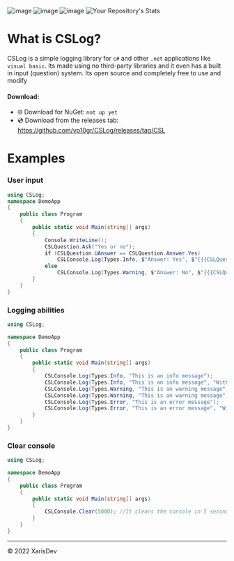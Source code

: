 ![image](https://img.shields.io/badge/Version-0.0.0-red)
![image](https://img.shields.io/badge/license-MIT-green)
![image](https://img.shields.io/badge/Lines_of_code-2.9k-black)
![Your Repository's Stats](https://github-readme-stats.vercel.app/api?username=XarisDev&show_icons=true)


# What is CSLog?
CSLog is a simple logging library for `c#` and other `.net` applications like `visual basic`. Its made using no third-party libraries and it even has a built in input (question) system. Its open source and completely free to use and modify



#### Download:
- 🌐 Download for NuGet: `not up yet`
- 💿 Download from the releases tab: https://github.com/vp10gr/CSLog/releases/tag/CSL

 

# Examples 

### User input

```cs
using CSLog;
namespace DemoApp
{
    public class Program
    { 
        public static void Main(string[] args)
        {
            Console.WriteLine();
            CSLQuestion.Ask("Yes or no");
            if (CSLQuestion.UAnswer == CSLQuestion.Answer.Yes)
                CSLConsole.Log(Types.Info, $"Answer: Yes", $"{{{CSLQuestion.WAnswer}, {CSLQuestion.UAnswer}}}");
            else
                CSLConsole.Log(Types.Warning, $"Answer: No", $"{{{CSLQuestion.WAnswer}, {CSLQuestion.UAnswer}}}");
        }
    }
}

```

### Logging abilities 

```cs
using CSLog;

namespace DemoApp
{
    public class Program
    { 
        public static void Main(string[] args)
        {
            CSLConsole.Log(Types.Info, "This is an info message");
            CSLConsole.Log(Types.Info, "This is an info message", "With second text");
            CSLConsole.Log(Types.Warning, "This is an warning message");
            CSLConsole.Log(Types.Warning, "This is an warning message", "With second text");
            CSLConsole.Log(Types.Error, "This is an error message");
            CSLConsole.Log(Types.Error, "This is an error message", "With second text");
        }
    }
}

```


### Clear console

```cs
using CSLog;

namespace DemoApp
{
    public class Program
    { 
        public static void Main(string[] args)
        {
            CSLConsole.Clear(5000); //It clears the console in 5 seconds
        }
    }
}

```

---
© 2022 XarisDev
